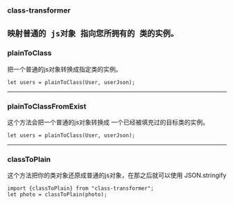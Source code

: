 ### class-transformer
```映射普通的 js对象 指向您所拥有的 类的实例。```
 -------
### plainToClass
把一个普通的js对象转换成指定类的实例。
```
let users = plainToClass(User, userJson); 
```
-------
### plainToClassFromExist
这个方法会把一个普通的js对象转换成 一个已经被填充过的目标类的实例。
```
let users = plainToClass(User, userJson); 
```
-------
### classToPlain
这个方法把你的类对象还原成普通的js对象，在那之后就可以使用 JSON.stringify
``` 
import {classToPlain} from "class-transformer";
let photo = classToPlain(photo);
```